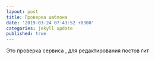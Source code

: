 ```yaml
---
layout: post
title: Проверка шаблона
date: '2019-03-24 07:43:52 +0300'
categories: jekyll update
published: true
---
```

Это проверка сервиса , для редактирования постов гит
